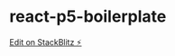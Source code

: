 # react-p5-boilerplate

[Edit on StackBlitz ⚡️](https://stackblitz.com/edit/stackblitz-starters-us2qrr)